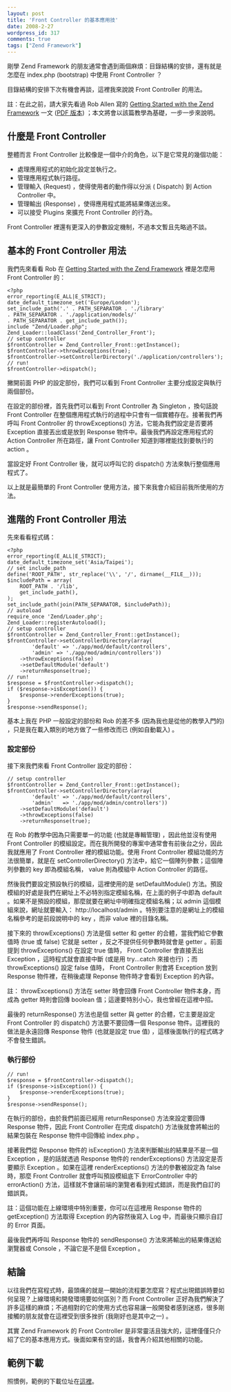 ```yaml
---
layout: post
title: 'Front Controller 的基本應用技'
date: 2008-2-27
wordpress_id: 317
comments: true
tags: ["Zend Framework"]
---
```


剛學 Zend Framework 的朋友通常會遇到兩個麻煩：目錄結構的安排，還有就是怎麼在 index.php (bootstrap) 中使用 Front Controller ？

目錄結構的安排下次有機會再談，這裡我來說說 Front Controller 的用法。

註：在此之前，請大家先看過 Rob Allen 寫的 [Getting Started with the Zend Framework](http://akrabat.com/zend-framework-tutorial/) 一文 ([PDF 版本](http://akrabat.com/wp-content/uploads/getting-started-with-the-zend-framework_145.pdf)) ；本文將會以該篇教學為基礎，一步一步來說明。

<!--more-->

## 什麼是 Front Controller

整體而言 Front Controller 比較像是一個中介的角色，以下是它常見的幾個功能：

* 處理應用程式的初始化設定並執行之。
* 管理應用程式執行路徑。
* 管理輸入 (Request) ，使得使用者的動作得以分派 (&nbsp;Dispatch) 到 Action Controller 中。
* 管理輸出 (Response) ，使得應用程式能將結果傳送出來。
* 可以接受 Plugins 來擴充 Front Controller 的行為。


 Front Controller 裡還有更深入的參數設定機制，不過本文暫且先略過不談。

## 基本的 Front Controller 用法

我們先來看看 Rob 在 [Getting Started with the Zend Framework](http://akrabat.com/zend-framework-tutorial/) 裡是怎麼用 Front Controller 的：

```
<?php
error_reporting(E_ALL|E_STRICT);
date_default_timezone_set('Europe/London');
set_include_path('.' . PATH_SEPARATOR . './library'
. PATH_SEPARATOR . './application/models/'
. PATH_SEPARATOR . get_include_path());
include "Zend/Loader.php";
Zend_Loader::loadClass('Zend_Controller_Front');
// setup controller
$frontController = Zend_Controller_Front::getInstance();
$frontController->throwExceptions(true);
$frontController->setControllerDirectory('./application/controllers');
// run!
$frontController->dispatch();

```

撇開前面 PHP 的設定部份，我們可以看到 Front Controller 主要分成設定與執行兩個部份。

在設定的部份裡，首先我們可以看到 Front Controller 為 Singleton ，換句話說 Front Controller 在整個應用程式執行的過程中只會有一個實體存在。接著我們再呼叫 Front Controller 的 throwExceptions() 方法，它能為我們設定是否要將 Exception 直接丟出或是放到 Response 物件中。最後我們再設定應用程式的 Action Controller 所在路徑，讓 Front Controller 知道到哪裡能找到要執行的 action 。

當設定好 Front Controller 後，就可以呼叫它的 dispatch() 方法來執行整個應用程式了。

以上就是最簡單的 Front Controller 使用方法，接下來我會介紹目前我所使用的方法。

## 進階的 Front Controller 用法

先來看看程式碼：

```
<?php
error_reporting(E_ALL|E_STRICT);
date_default_timezone_set('Asia/Taipei');
// set include_path
define('ROOT_PATH', str_replace('\\', '/', dirname(__FILE__)));
$includePath = array(
    ROOT_PATH . '/lib',
    get_include_path(),
);
set_include_path(join(PATH_SEPARATOR, $includePath));
// autoload
require_once 'Zend/Loader.php';
Zend_Loader::registerAutoload();
// setup controller
$frontController = Zend_Controller_Front::getInstance();
$frontController->setControllerDirectory(array(
        'default' => './app/mod/default/controllers',
        'admin' => './app/mod/admin/controllers'))
    ->throwExceptions(false)
    ->setDefaultModule('default')
    ->returnResponse(true);
// run!
$response = $frontController->dispatch();
if ($response->isException()) {
    $response->renderExceptions(true);
}
$response->sendResponse();

```

基本上我在 PHP 一般設定的部份和 Rob 的差不多 (因為我也是從他的教學入門的) ，只是我在載入類別的地方做了一些修改而已 (例如自動載入) 。

### 設定部份

接下來我們來看 Front Controller 設定的部份：

```
// setup controller
$frontController = Zend_Controller_Front::getInstance();
$frontController->setControllerDirectory(array(
        'default' => './app/mod/default/controllers',
        'admin'   => './app/mod/admin/controllers'))
    ->setDefaultModule('default')
    ->throwExceptions(false)
    ->returnResponse(true);

```

在 Rob 的教學中因為只需要單一的功能 (也就是專輯管理) ，因此他並沒有使用 Front Controller 的模組設定。而在我所開發的專案中通常會有前後台之分，因此我就應用了 Front Controller 裡的模組功能。使用 Front Controller 模組功能的方法很簡單，就是在 setControllerDirectory() 方法中，給它一個陣列參數；這個陣列參數的 key 即為模組名稱， value 則為模組中 Action Controller 的路徑。

然後我們要設定預設執行的模組，這裡使用的是 setDefaultModule() 方法。預設模組的好處是我們在網址上不必特別指定模組名稱，在上面的例子中即為 default 。如果不是預設的模組，那麼就要在網址中明確指定模組名稱；以 admin 這個模組來說，網址就要輸入： http://localhost/admin 。特別要注意的是網址上的模組名稱參考的是前段說明中的 key ，而非 value 裡的目錄名稱。

接下來的 throwExceptions() 方法是個 setter 和 getter 的合體，當我們給它參數值時 (true 或 false) 它就是 setter ，反之不提供任何參數時就會是 getter 。前面提到 throwExceptions() 在設定  true 值時， Front Controller 會直接丟出 Exception ，這時程式就會直接中斷 (或是用 try...catch 來接也行) ；而 throwExceptions() 設定 false 值時，  Front Controller 則會將 Exception 放到 Response 物件裡，在稍後處理 Reponse 物件時才會看到 Exception 的內容。

註： throwExceptions() 方法在 setter 時會回傳 Front Controller 物件本身，而成為 getter 時則會回傳 boolean 值；這邊要特別小心，我也曾經在這裡中招。

最後的 returnResponse() 方法也是個 setter 與 getter 的合體，它主要是設定 Front Controller 的 dispatch() 方法要不要回傳一個 Response 物件。這裡我的做法是永遠回傳 Response 物件 (也就是設定 true 值) ，這樣後面執行的程式碼才不會發生錯誤。

### 執行部份

```
// run!
$response = $frontController->dispatch();
if ($response->isException()) {
    $response->renderExceptions(true);
}
$response->sendResponse();

```

在執行的部份，由於我們前面已經用 returnResponse() 方法來設定要回傳 Response 物件，因此 Front Controller 在完成 dispatch() 方法後就會將輸出的結果包裝在 Response 物件中回傳給 index.php 。

接著我們從 Response 物件的 isException() 方法來判斷輸出的結果是不是一個 Exception ，是的話就透過 Response 物件的 renderExceptions() 方法設定是否要顯示 Exception 。如果在這裡 renderExceptions() 方法的參數被設定為 false 時，那麼 Front Controller 就會呼叫預設模組底下 ErrorController 中的 errorAction() 方法，這樣就不會讓前端的瀏覽者看到程式錯誤，而是我們自訂的錯誤頁。

註：這個功能在上線環境中特別重要，你可以在這裡用 Response 物件的 getException() 方法取得 Exception 的內容然後寫入 Log 中，而最後只顯示自訂的 Error 頁面。

最後我們再呼叫 Response 物件的 sendResponse() 方法來將輸出的結果傳送給瀏覽器或 Console ，不論它是不是個 Exception 。

## 結論

以往我們在寫程式時，最頭痛的就是一開始的流程要怎麼寫？程式出現錯誤時要如何呈現？上線環境和開發環境要如何區別？而 Front Controller 正好為我們解決了許多這樣的麻煩；不過相對的它的使用方式也容易讓一般開發者感到迷惑，很多剛接觸的朋友就會在這裡受到很多挫折 (我剛好也是其中之一) 。

其實 Zend Framework 的 Front Controller 是非常靈活且強大的，這裡僅僅只介紹了它的基本應用方式。後面如果有空的話，我會再介紹其他相關的功能。

## 範例下載

照慣例，範例的下載位址在[這裡](/resources/zf_controller_front/front_controller.rar)。
